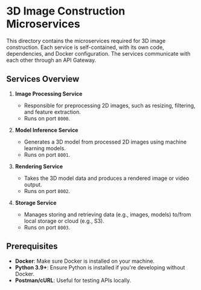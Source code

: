 # 3D Image Construction Microservices

This directory contains the microservices required for 3D image construction. Each service is self-contained, with its own code, dependencies, and Docker configuration. The services communicate with each other through an API Gateway.

## Services Overview

1. **Image Processing Service**
   - Responsible for preprocessing 2D images, such as resizing, filtering, and feature extraction.
   - Runs on port `8000`.

2. **Model Inference Service**
   - Generates a 3D model from processed 2D images using machine learning models.
   - Runs on port `8001`.

3. **Rendering Service**
   - Takes the 3D model data and produces a rendered image or video output.
   - Runs on port `8002`.

4. **Storage Service**
   - Manages storing and retrieving data (e.g., images, models) to/from local storage or cloud (e.g., S3).
   - Runs on port `8003`.

## Prerequisites

- **Docker**: Make sure Docker is installed on your machine.
- **Python 3.9+**: Ensure Python is installed if you're developing without Docker.
- **Postman/cURL**: Useful for testing APIs locally.

